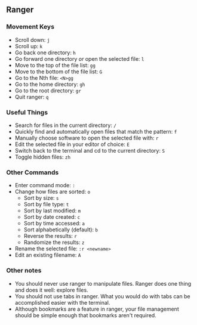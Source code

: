 ## Ranger

### Movement Keys

- Scroll down: `j`
- Scroll up: `k`
- Go back one directory: `h`
- Go forward one directory *or* open the selected file: `l`
- Move to the top of the file list: `gg`
- Move to the bottom of the file list: `G`
- Go to the Nth file: `<N>gg`
- Go to the home directory: `gh`
- Go to the root directory: `gr`
- Quit ranger: `q`

### Useful Things

- Search for files in the current directory: `/`
- Quickly find and automatically open files that match the pattern: `f`
- Manually choose software to open the selected file with: `r`
- Edit the selected file in your editor of choice: `E`
- Switch back to the terminal and cd to the current directory: `S`
- Toggle hidden files: `zh`

### Other Commands

- Enter command mode: `:`
- Change how files are sorted: `o`
    - Sort by size: `s`
    - Sort by file type: `t`
    - Sort by last modified: `m`
    - Sort by date created: `c`
    - Sort by time accessed: `a`
    - Sort alphabetically (default): `b`
    - Reverse the results: `r`
    - Randomize the results: `z`
- Rename the selected file: `:r <newname>`
- Edit an existing filename: `A`

### Other notes

- You should never use ranger to manipulate files. Ranger does one thing and does it well: explore files.
- You should not use tabs in ranger. What you would do with tabs can be accomplished easier with the terminal.
- Although bookmarks are a feature in ranger, your file management should be simple enough that bookmarks aren't required.

